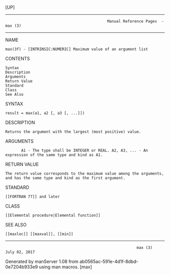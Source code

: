 [UP]

-----------------------------------------------------------------------------------------------------------------------------------
                                                 Manual Reference Pages  - max (3)
-----------------------------------------------------------------------------------------------------------------------------------
                                                                 
NAME

    max(3f) - [INTRINSIC:NUMERIC] Maximum value of an argument list

CONTENTS

    Syntax
    Description
    Arguments
    Return Value
    Standard
    Class
    See Also

SYNTAX

    result = max(a1, a2 [, a3 [, ...]])

DESCRIPTION

    Returns the argument with the largest (most positive) value.

ARGUMENTS

           A1 - The type shall be INTEGER or REAL. A2, A3, ... - An expression of the same type and kind as A1.

RETURN VALUE

    The return value corresponds to the maximum value among the arguments, and has the same type and kind as the first argument.

STANDARD

    [[FORTRAN 77]] and later

CLASS

    [[Elemental procedure|Elemental function]]

SEE ALSO

    [[maxloc]] [[maxval]], [[min]]

-----------------------------------------------------------------------------------------------------------------------------------

                                                              max (3)                                                 July 02, 2017

Generated by manServer 1.08 from ab0565ac-591e-4d1f-8dbd-0e7204b933e9 using man macros.
                                                               [max]
